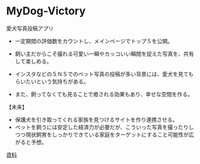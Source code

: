 # MyDog-Victory

愛犬写真投稿アプリ

- 一定期間の評価数をカウントし、メインページでトップ５を公開。
- 飼い主だからこそ撮れる可愛い一瞬やカッコいい瞬間を捉えた写真を、共有して楽しめる。

- インスタなどのＳＮＳでのペット写真の投稿が多い背景には、愛犬を見てもらいたいという気持ちがある。
- また、飼ってなくても見ることで癒される効果もあり、幸せな空間を作る。


【未来】

- 保護犬を引き取ってくれる家族を見つけるサイトを作り連携させる。
- ペットを飼うには安定した経済力が必要だが、こういった写真を撮ったりしつつ現状飼育をしっかりできている家庭をターゲットにすること可能性が広がると予想。


[資料](https://drive.google.com/drive/folders/13YdKHJ20aTaQ_xp4wbVf2Rq_ayhsvAMQ?usp=sharing)
